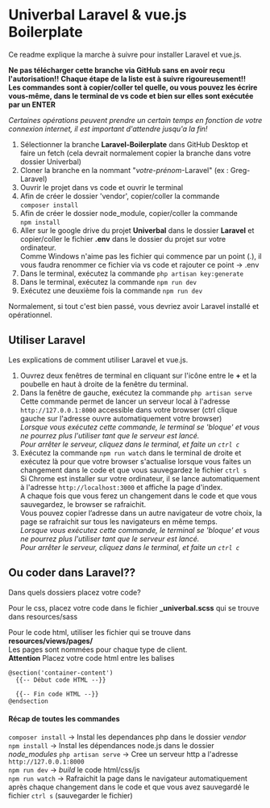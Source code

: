 
# Univerbal Laravel & vue.js Boilerplate

Ce readme explique la marche à suivre pour installer Laravel et vue.js.  

**Ne pas télécharger cette branche via GitHub sans en avoir reçu l'autorisation!!**
**Chaque étape de la liste est à suivre rigoureusement!!**  
**Les commandes sont à copier/coller tel quelle, ou vous pouvez les écrire vous-même, dans le terminal de vs code et bien sur elles sont exécutée par un ENTER**  

 *Certaines opérations peuvent prendre un certain temps en fonction de votre connexion internet, il est important d'attendre jusqu'a la fin!*

1. Sélectionner la branche **Laravel-Boilerplate** dans GitHub Desktop et faire un fetch (cela devrait normalement copier la branche dans votre dossier Univerbal)
2. Cloner la branche en la nommant "*votre-prénom*-Laravel" (ex : Greg-Laravel)
3. Ouvrir le projet dans vs code et ouvrir le terminal  
3. Afin de créer le dossier 'vendor', copier/coller la commande  
 `composer install`  
5. Afin de créer le dossier node_module, copier/coller la commande  
 `npm install`  
6. Aller sur le google drive du projet **Univerbal** dans le dossier **Laravel** et copier/coller le fichier **.env** dans le dossier du projet sur votre ordinateur.  
 Comme Windows n'aime pas les fichier qui commence par un point (.), il vous faudra renommer ce fichier via vs code et rajouter ce point -> .env 
6. Dans le terminal, exécutez la commande `php artisan key:generate`  
7. Dans le terminal, exécutez la commande `npm run dev`  
8. Exécutez une deuxième fois la commande `npm run dev`  

Normalement, si tout c'est bien passé, vous devriez avoir Laravel installé et opérationnel.

## Utiliser Laravel
Les explications de comment utiliser Laravel et vue.js.  

1. Ouvrez deux fenêtres de terminal en cliquant sur l'icône entre le **+** et la poubelle en haut à droite de la fenêtre du terminal.  
2. Dans la fenêtre de gauche, exécutez la commande `php artisan serve`  
Cette commande permet de lancer un serveur local à l'adresse `http://127.0.0.1:8000` accessible dans votre browser (ctrl clique gauche sur l'adresse ouvre automatiquement votre browser)  
*Lorsque vous exécutez cette commande, le terminal se 'bloque' et vous ne pourrez plus l'utiliser tant que le serveur est lancé.  
Pour arrêter le serveur, cliquez dans le terminal, et faite un `ctrl c`*
3. Exécutez la commande `npm run watch` dans le terminal de droite et exécutez là pour que votre browser s'actualise lorsque vous faites un changement dans le code et que vous sauvegardez le fichier `ctrl s`  
Si Chrome est installer sur votre ordinateur, il se lance automatiquement à l'adresse `http://localhost:3000` et affiche la page d'index.  
A chaque fois que vous ferez un changement dans le code et que vous sauvegardez, le browser se rafraichit.  
Vous pouvez copier l’adresse dans un autre navigateur de votre choix, la page se rafraichit sur tous les navigateurs en même temps.  
*Lorsque vous exécutez cette commande, le terminal se 'bloque' et vous ne pourrez plus l'utiliser tant que le serveur est lancé.  
Pour arrêter le serveur, cliquez dans le terminal, et faite un `ctrl c`*  


## Ou coder dans Laravel??
Dans quels dossiers placez votre code?

Pour le css, placez votre code dans le fichier **_univerbal.scss** qui se trouve dans resources/sass

Pour le code html, utiliser les fichier qui se trouve dans **resources/views/pages/**  
Les pages sont nommées pour chaque type de client.  
**Attention**
Placez votre code html entre les balises  
```
@section('container-content')
  {{-- Début code HTML --}}

  {{-- Fin code HTML --}}
@endsection
```

#### Récap de toutes les commandes
`composer install` -> Instal les dependances php dans le dossier *vendor*  
`npm install` -> Instal les dépendances node.js dans le dossier *node_modules*
`php artisan serve` -> Cree un serveur http a l'adresse `http://127.0.0.1:8000`  
`npm run dev` -> *build* le code html/css/js  
`npm run watch` -> Rafraichit la page dans le navigateur automatiquement après chaque changement dans le code et que vous avez sauvegardé le fichier `ctrl s` (sauvegarder le fichier)  